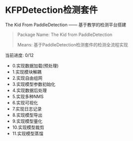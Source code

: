 # KFPDetection检测套件
The Kid From PaddleDetection —— 基于教学的检测平台搭建

> Package Name: The Kid from PaddleDetection
> 
> Means: 基于PaddleDetection检测套件的检测全流程实现

当前进度: 0/12

- 0.实现数据加载(预处理)
- 1.实现模块解耦
- 2.实现自由组网
- 3.实现模型参数初始化
- 4.实现数据后处理
- 5.实现多种NMS
- 6.实现可视化
- 7.实现日志记录
- 8.实现模型导出
- 9.实现模型量化
- 10.实现模型裁剪
- 11.实现模型蒸馏
